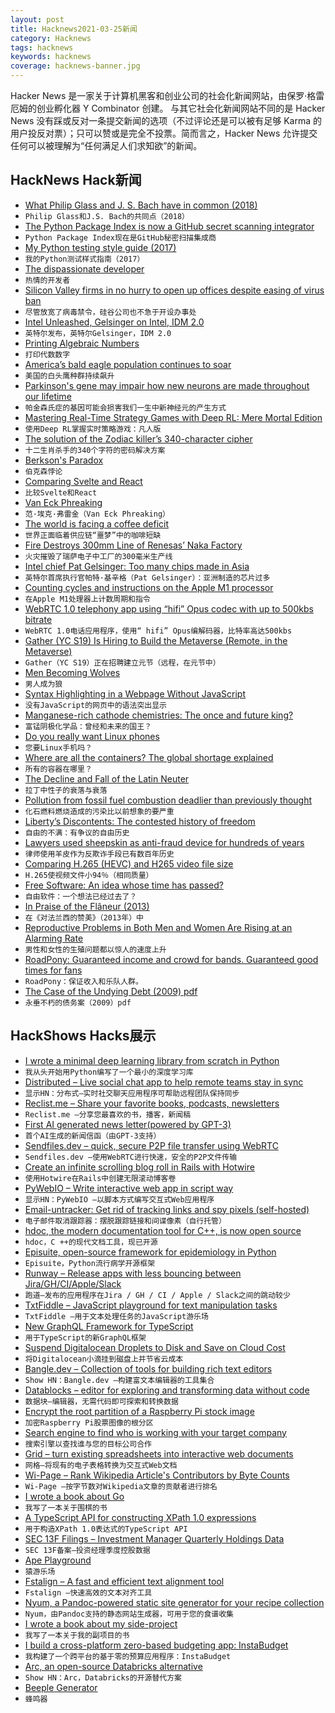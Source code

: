 ```yaml
---
layout: post
title: Hacknews2021-03-25新闻
category: Hacknews
tags: hacknews
keywords: hacknews
coverage: hacknews-banner.jpg
---
```


Hacker News 是一家关于计算机黑客和创业公司的社会化新闻网站，由保罗·格雷厄姆的创业孵化器 Y Combinator 创建。
与其它社会化新闻网站不同的是 Hacker News 没有踩或反对一条提交新闻的选项（不过评论还是可以被有足够 Karma 的用户投反对票）；只可以赞或是完全不投票。简而言之，Hacker News 允许提交任何可以被理解为“任何满足人们求知欲”的新闻。

## HackNews Hack新闻


- [What Philip Glass and J. S. Bach have in common (2018)](https://www.wfmt.com/2018/06/04/what-do-philip-glass-and-j-s-bach-have-in-common-more-than-you-might-think-according-to-pianist-simone-dinnerstein/)
- `Philip Glass和J.S. Bach的共同点（2018）`
- [The Python Package Index is now a GitHub secret scanning integrator](https://github.blog/changelog/2021-03-22-the-python-package-index-is-now-a-github-secret-scanning-integrator/)
- `Python Package Index现在是GitHub秘密扫描集成商`
- [My Python testing style guide (2017)](https://blog.thea.codes/my-python-testing-style-guide/)
- `我的Python测试样式指南（2017）`
- [The dispassionate developer](https://blog.ploeh.dk/2021/03/22/the-dispassionate-developer/)
- `热情的开发者`
- [Silicon Valley firms in no hurry to open up offices despite easing of virus ban](https://www.reuters.com/article/us-health-coronavirus-tech-siliconvalley/silicon-valley-firms-in-no-hurry-to-open-up-offices-despite-easing-of-virus-ban-idUSKBN2BG09U)
- `尽管放宽了病毒禁令，硅谷公司也不急于开设办事处`
- [Intel Unleashed, Gelsinger on Intel, IDM 2.0](https://stratechery.com/2021/intel-unleashed-gelsinger-on-intel-idm-2-0/)
- `英特尔发布，英特尔Gelsinger，IDM 2.0`
- [Printing Algebraic Numbers](https://fredrikj.net/blog/2021/03/printing-algebraic-numbers/)
- `打印代数数字`
- [America’s bald eagle population continues to soar](https://www.fws.gov/birds/news/210324eagle-population.php)
- `美国的白头鹰种群持续飙升`
- [Parkinson's gene may impair how new neurons are made throughout our lifetime](https://www.sheffield.ac.uk/neuroscience-institute/news/parkinsons-gene-may-impair-how-new-neurons-are-made-throughout-our-lifetime)
- `帕金森氏症的基因可能会损害我们一生中新神经元的产生方式`
- [Mastering Real-Time Strategy Games with Deep RL: Mere Mortal Edition](https://clemenswinter.com/2021/03/24/mastering-real-time-strategy-games-with-deep-reinforcement-learning-mere-mortal-edition/)
- `使用Deep RL掌握实时策略游戏：凡人版`
- [The solution of the Zodiac killer’s 340-character cipher](https://blog.wolfram.com/2021/03/24/the-solution-of-the-zodiac-killers-340-character-cipher/)
- `十二生肖杀手的340个字符的密码解决方案`
- [Berkson's Paradox](https://twitter.com/page_eco/status/1373266475230789633)
- `伯克森悖论`
- [Comparing Svelte and React](https://www.jackfranklin.co.uk/blog/comparing-svelte-and-react-javascript/)
- `比较Svelte和React`
- [Van Eck Phreaking](https://en.wikipedia.org/wiki/Van_Eck_phreaking)
- `范·埃克·弗雷金（Van Eck Phreaking）`
- [The world is facing a coffee deficit](https://www.bloombergquint.com/business/coffee-trade-reeling-from-virus-faces-nightmare-freight-snags)
- `世界正面临着供应链“噩梦”中的咖啡短缺`
- [Fire Destroys 300mm Line of Renesas’ Naka Factory](https://www.eetasia.com/fire-destroys-300mm-line-of-renesas-naka-factory/)
- `火灾摧毁了瑞萨电子中工厂的300毫米生产线`
- [Intel chief Pat Gelsinger: Too many chips made in Asia](https://www.bbc.com/news/technology-56512430)
- `英特尔首席执行官帕特·基辛格（Pat Gelsinger）：亚洲制造的芯片过多`
- [Counting cycles and instructions on the Apple M1 processor](https://lemire.me/blog/2021/03/24/counting-cycles-and-instructions-on-the-apple-m1-processor/)
- `在Apple M1处理器上计数周期和指令`
- [WebRTC 1.0 telephony app using “hifi” Opus codec with up to 500kbs bitrate](https://timur.mobi/talk/timur)
- `WebRTC 1.0电话应用程序，使用“ hifi” Opus编解码器，比特率高达500kbs`
- [Gather (YC S19) Is Hiring to Build the Metaverse (Remote, in the Metaverse)](https://www.notion.so/Gather-Job-Board-f78baa3a0b544670a09d9291f24f6eec)
- `Gather（YC S19）正在招聘建立元节（远程，在元节中）`
- [Men Becoming Wolves](https://www.laphamsquarterly.org/roundtable/men-becoming-wolves)
- `男人成为狼`
- [Syntax Highlighting in a Webpage Without JavaScript](https://fctorial.github.io/posts/syntax_highlighting_nojs.html)
- `没有JavaScript的网页中的语法突出显示`
- [Manganese-rich cathode chemistries: The once and future king?](https://cellsiders.substack.com/p/manganese-rich-cathode-chemistries)
- `富锰阴极化学品：曾经和未来的国王？`
- [Do you really want Linux phones](https://blog.brixit.nl/do-you-really-want-linux-phones/)
- `您要Linux手机吗？`
- [Where are all the containers? The global shortage explained](https://www.hillebrand.com/media/publication/where-are-all-the-containers-the-global-shortage-explained)
- `所有的容器在哪里？`
- [The Decline and Fall of the Latin Neuter](https://dannybate.com/2021/03/15/the-decline-and-fall-of-the-latin-neuter/)
- `拉丁中性子的衰落与衰落`
- [Pollution from fossil fuel combustion deadlier than previously thought](https://www.hsph.harvard.edu/news/hsph-in-the-news/pollution-from-fossil-fuel-combustion-deadlier-than-previously-thought/)
- `化石燃料燃烧造成的污染比以前想象的要严重`
- [Liberty’s Discontents: The contested history of freedom](https://www.thenation.com/article/society/annelien-de-dijn-freedom-history/)
- `自由的不满：有争议的自由历史`
- [Lawyers used sheepskin as anti-fraud device for hundreds of years](https://phys.org/news/2021-03-lawyers-sheepskin-anti-fraud-device-hundreds.html)
- `律师使用羊皮作为反欺诈手段已有数百年历史`
- [Comparing H.265 (HEVC) and H265 video file size](https://janstechtalk.blogspot.com/2021/03/comparing-h265-hevc-and-h265-video-file.html)
- `H.265使视频文件小94％（相同质量）`
- [Free Software: An idea whose time has passed?](https://medium.com/@r0ml/free-software-an-idea-whose-time-has-passed-6570c1d8218a)
- `自由软件：一个想法已经过去了？`
- [In Praise of the Flâneur (2013)](https://www.theparisreview.org/blog/2013/10/17/in-praise-of-the-flaneur/)
- `在《对法兰西的赞美》（2013年）中`
- [Reproductive Problems in Both Men and Women Are Rising at an Alarming Rate](https://www.scientificamerican.com/article/reproductive-problems-in-both-men-and-women-are-rising-at-an-alarming-rate/)
- `男性和女性的生殖问题都以惊人的速度上升`
- [RoadPony: Guaranteed income and crowd for bands. Guaranteed good times for fans](http://www.roadpony.com)
- `RoadPony：保证收入和乐队人群。`
- [The Case of the Undying Debt (2009) pdf](https://www.chicagofed.org/~/media/publications/working-papers/2009/wp2009-12-pdf.pdf)
- `永垂不朽的债务案（2009）pdf`


## HackShows Hacks展示

- [ I wrote a minimal deep learning library from scratch in Python](https://github.com/sradc/SmallPebble)
- `我从头开始用Python编写了一个最小的深度学习库`
- [ Distributed – Live social chat app to help remote teams stay in sync](https://joindistributed.com)
- `显示HN：分布式–实时社交聊天应用程序可帮助远程团队保持同步`
- [ Reclist.me – Share your favorite books, podcasts, newsletters](http://reclist.me)
- `Reclist.me –分享您最喜欢的书，播客，新闻稿`
- [ First AI generated news letter(powered by GPT-3)](https://aifeed.substack.com/)
- `首个AI生成的新闻信函（由GPT-3支持）`
- [ Sendfiles.dev – quick, secure P2P file transfer using WebRTC](https://sendfiles.dev/)
- `Sendfiles.dev –使用WebRTC进行快速，安全的P2P文件传输`
- [ Create an infinite scrolling blog roll in Rails with Hotwire](https://stevepolito.design/blog/rails-infinite-scrolling-blog-roll/)
- `使用Hotwire在Rails中创建无限滚动博客卷`
- [ PyWebIO – Write interactive web app in script way](https://github.com/wang0618/PyWebIO)
- `显示HN：PyWebIO –以脚本方式编写交互式Web应用程序`
- [ Email-untracker: Get rid of tracking links and spy pixels (self-hosted)](https://bengtan.com/blog/email-untracker/)
- `电子邮件取消跟踪器：摆脱跟踪链接和间谍像素（自行托管）`
- [ hdoc, the modern documentation tool for C++, is now open source](https://hdoc.io/blog/open-sourcing-hdoc/)
- `hdoc，C ++的现代文档工具，现已开源`
- [ Episuite, open-source framework for epidemiology in Python](https://perone.github.io/episuite)
- `Episuite，Python流行病学开源框架`
- [ Runway – Release apps with less bouncing between Jira/GH/CI/Apple/Slack](https://www.runway.team/demo)
- `跑道–发布的应用程序在Jira / GH / CI / Apple / Slack之间的跳动较少`
- [ TxtFiddle – JavaScript playground for text manipulation tasks](https://txtfiddle.com/)
- `TxtFiddle –用于文本处理任务的JavaScript游乐场`
- [ New GraphQL Framework for TypeScript](https://github.com/whats-good/uniform-graphql/blob/master/README.md)
- `用于TypeScript的新GraphQL框架`
- [ Suspend Digitalocean Droplets to Disk and Save on Cloud Cost](https://blog.brakecode.com/discs-drive-image-suspend-cloud-service/)
- `将Digitalocean小滴挂到磁盘上并节省云成本`
- [ Bangle.dev – Collection of tools for building rich text editors](https://github.com/bangle-io/bangle.dev)
- `Show HN：Bangle.dev –构建富文本编辑器的工具集合`
- [ Datablocks – editor for exploring and transforming data without code](https://datablocks.pro/)
- `数据块–编辑器，无需代码即可探索和转换数据`
- [ Encrypt the root partition of a Raspberry Pi stock image](https://github.com/keks24/raspberry-pi-luks)
- `加密Raspberry Pi股票图像的根分区`
- [ Search engine to find who is working with your target company](https://businesspartner.link)
- `搜索引擎以查找谁与您的目标公司合作`
- [ Grid – turn existing spreadsheets into interactive web documents](https://grid.is/)
- `网格–将现有的电子表格转换为交互式Web文档`
- [ Wi-Page – Rank Wikipedia Article's Contributors by Byte Counts](https://github.com/altilunium/wi-page/)
- `Wi-Page –按字节数对Wikipedia文章的贡献者进行排名`
- [ I wrote a book about Go](https://www.practical-go-lessons.com/)
- `我写了一本关于围棋的书`
- [ A TypeScript API for constructing XPath 1.0 expressions](https://github.com/clebert/sonnar)
- `用于构造XPath 1.0表达式的TypeScript API`
- [ SEC 13F Filings – Investment Manager Quarterly Holdings Data](https://13f.info)
- `SEC 13F备案–投资经理季度控股数据`
- [ Ape Playground](https://kgabis.github.io/apeplay/)
- `猿游乐场`
- [ Fstalign – A fast and efficient text alignment tool](https://github.com/revdotcom/fstalign)
- `Fstalign –快速高效的文本对齐工具`
- [ Nyum, a Pandoc-powered static site generator for your recipe collection](https://github.com/doersino/nyum)
- `Nyum，由Pandoc支持的静态网站生成器，可用于您的食谱收集`
- [ I wrote a book about my side-project](https://www.amazon.com/dp/B08DN58X4X)
- `我写了一本关于我的副项目的书`
- [ I build a cross-platform zero-based budgeting app: InstaBudget](https://instabudget.app)
- `我构建了一个跨平台的基于零的预算应用程序：InstaBudget`
- [ Arc, an open-source Databricks alternative](https://arc.tripl.ai/)
- `Show HN：Arc，Databricks的开源替代方案`
- [ Beeple Generator](http://beeplegenerator.com/)
- `蜂鸣器`

